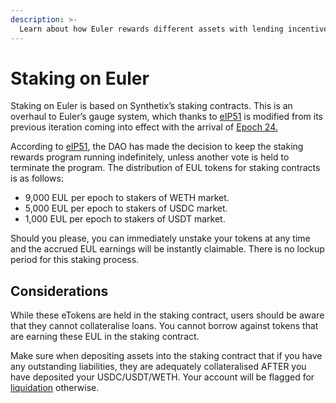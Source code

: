 ```yaml
---
description: >-
  Learn about how Euler rewards different assets with lending incentives 
---
```


# Staking on Euler

  

Staking on Euler is based on Synthetix’s staking contracts. This is an overhaul to Euler’s gauge system, which thanks to [eIP51](https://snapshot.org/#/eulerdao.eth/proposal/0x551f9e6f3fba50a0fc2c69e361f7a81979189aa7f0ed923a1873bd578896942b) is modified from its previous iteration coming into effect with the arrival of [Epoch 24.](https://docs.euler.finance/eul/distribution-1)

  
According to [eIP51](https://snapshot.org/#/eulerdao.eth/proposal/0x551f9e6f3fba50a0fc2c69e361f7a81979189aa7f0ed923a1873bd578896942b), the DAO has made the decision to keep the staking rewards program running indefinitely, unless another vote is held to terminate the program. The distribution of EUL tokens for staking contracts is as follows:

* 9,000 EUL per epoch to stakers of WETH market.
* 5,000 EUL per epoch to stakers of USDC market.
* 1,000 EUL per epoch to stakers of USDT market.

  

Should you please, you can immediately unstake your tokens at any time and the accrued EUL earnings will be instantly claimable. There is no lockup period for this staking process.

## Considerations

  

While these eTokens are held in the staking contract, users should be aware that they cannot collateralise loans. You cannot borrow against tokens that are earning these EUL in the staking contract.

  

Make sure when depositing assets into the staking contract that if you have any outstanding liabilities, they are adequately collateralised AFTER you have deposited your USDC/USDT/WETH. Your account will be flagged for [liquidation](https://docs.euler.finance/getting-started/white-paper#liquidations) otherwise.

  
